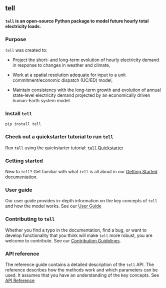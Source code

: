 ## tell

#### `tell` is an open-source Python package to model future hourly total electricity loads.

### Purpose
`tell` was created to:

  - Project the short- and long-term evolution of hourly electricity demand in response to changes in weather and climate,

  - Work at a spatial resolution adequate for input to a unit commitment/economic dispatch (UC/ED) model,

  - Maintain consistency with the long-term growth and evolution of annual state-level electricity demand projected by an economically driven human-Earth system model.

### Install `tell`

```bash
pip install tell
```

### Check out a quickstarter tutorial to run `tell`

Run `tell` using the quickstarter tutorial: [`tell` Quickstarter](https://immm-sfa.github.io/tell/tell_quickstarter.html)

### Getting started

New to `tell`?  Get familiar with what `tell` is all about in our [Getting Started](https://immm-sfa.github.io/tell/index.html#) documentation.

### User guide

Our user guide provides in-depth information on the key concepts of `tell` and how the model works. See our [User Guide](https://immm-sfa.github.io/tell/user_guide.html)

### Contributing to `tell`

Whether you find a typo in the documentation, find a bug, or want to develop functionality that you think will make `tell` more robust, you are welcome to contribute. See our [Contribution Guidelines](https://immm-sfa.github.io/tell/contributing.html).

### API reference
The reference guide contains a detailed description of the `tell` API. The reference describes how the methods work and which parameters can be used. It assumes that you have an understanding of the key concepts. See [API Reference](https://immm-sfa.github.io/tell/modules.html)
